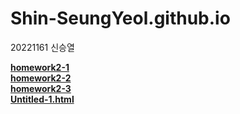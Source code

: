 # Shin-SeungYeol.github.io
20221161 신승열<br>
 
[**homework2-1**](https://shin-seungyeol.github.io/homework2-1)<br>
[**homework2-2**](https://shin-seungyeol.github.io/homework2-2)<br>
[**homework2-3**](https://shin-seungyeol.github.io/homework2-3)<br>
[**Untitled-1.html**](https://shin-seungyeol.github.io/Untitled-1)
